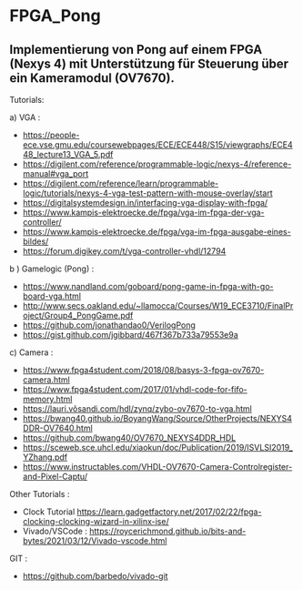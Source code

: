 # FPGA_Pong

Implementierung von Pong auf einem FPGA (Nexys 4) mit Unterstützung für Steuerung über ein Kameramodul (OV7670).
----------------------------------------------------------------------------------------------------------------

Tutorials:

  a) VGA :
  - https://people-ece.vse.gmu.edu/coursewebpages/ECE/ECE448/S15/viewgraphs/ECE448_lecture13_VGA_5.pdf
  - https://digilent.com/reference/programmable-logic/nexys-4/reference-manual#vga_port
  - https://digilent.com/reference/learn/programmable-logic/tutorials/nexys-4-vga-test-pattern-with-mouse-overlay/start
  - https://digitalsystemdesign.in/interfacing-vga-display-with-fpga/
  - https://www.kampis-elektroecke.de/fpga/vga-im-fpga-der-vga-controller/
  - https://www.kampis-elektroecke.de/fpga/vga-im-fpga-ausgabe-eines-bildes/
  - https://forum.digikey.com/t/vga-controller-vhdl/12794

  b ) Gamelogic (Pong) :
  - https://www.nandland.com/goboard/pong-game-in-fpga-with-go-board-vga.html
  - http://www.secs.oakland.edu/~llamocca/Courses/W19_ECE3710/FinalProject/Group4_PongGame.pdf
  - https://github.com/jonathandao0/VerilogPong
  - https://gist.github.com/jgibbard/467f367b733a79553e9a

  c) Camera :
  - https://www.fpga4student.com/2018/08/basys-3-fpga-ov7670-camera.html
  - https://www.fpga4student.com/2017/01/vhdl-code-for-fifo-memory.html
  - https://lauri.võsandi.com/hdl/zynq/zybo-ov7670-to-vga.html
  - https://bwang40.github.io/BoyangWang/Source/OtherProjects/NEXYS4DDR-OV7640.html
  - https://github.com/bwang40/OV7670_NEXYS4DDR_HDL
  - https://sceweb.sce.uhcl.edu/xiaokun/doc/Publication/2019/ISVLSI2019_YZhang.pdf
  - https://www.instructables.com/VHDL-OV7670-Camera-Controlregister-and-Pixel-Captu/

Other Tutorials :
- Clock Tutorial https://learn.gadgetfactory.net/2017/02/22/fpga-clocking-clocking-wizard-in-xilinx-ise/
- Vivado/VSCode : https://roycerichmond.github.io/bits-and-bytes/2021/03/12/Vivado-vscode.html

GIT : 
- https://github.com/barbedo/vivado-git
